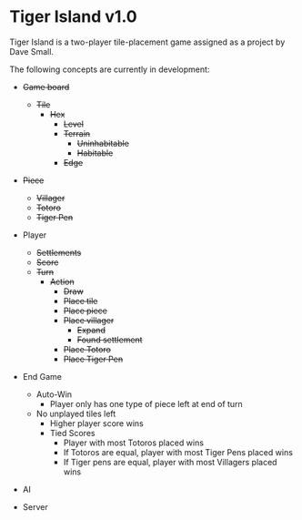 # Tiger Island v1.0

Tiger Island is a two-player tile-placement game assigned as a project by Dave Small. 

The following concepts are currently in development:

* ~~Game board~~
  * ~~Tile~~
    * ~~Hex~~
      * ~~Level~~
      * ~~Terrain~~
        * ~~Uninhabitable~~
        * ~~Habitable~~
      * ~~Edge~~

* ~~Piece~~
  * ~~Villager~~
  * ~~Totoro~~
  * ~~Tiger Pen~~

* Player
  * ~~Settlements~~
  * ~~Score~~
  * ~~Turn~~
    * ~~Action~~
      * ~~Draw~~
      * ~~Place tile~~
      * ~~Place piece~~
      * ~~Place villager~~
        * ~~Expand~~
        * ~~Found settlement~~
      * ~~Place Totoro~~
      * ~~Place Tiger Pen~~

* End Game
  * Auto-Win
    * Player only has one type of piece left at end of turn
  * No unplayed tiles left
    * Higher player score wins
    * Tied Scores
      * Player with most Totoros placed wins
      * If Totoros are equal, player with most Tiger Pens placed wins
      * If Tiger pens are equal, player with most Villagers placed wins
  
* AI
* Server
